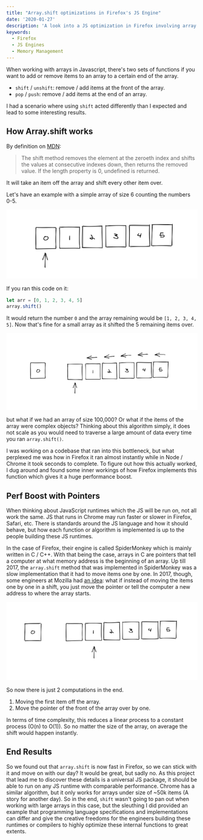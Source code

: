 ```yaml
---
title: "Array.shift optimizations in Firefox's JS Engine"
date: '2020-01-27'
description: 'A look into a JS optimization in Firefox involving array.shift'
keywords:
  - Firefox
  - JS Engines
  - Memory Management
---
```


When working with arrays in Javascript, there's two sets of functions if you want to add or remove items to an array to a certain end of the array.

- `shift` / `unshift`: remove / add items at the front of the array.
- `pop` / `push`: remove / add items at the end of an array.

I had a scenario where using `shift` acted differently than I expected and lead to some interesting results.

## How Array.shift works

By definition on [MDN](https://developer.mozilla.org/en-US/docs/Web/JavaScript/Reference/Global_Objects/Array/shift):

> The shift method removes the element at the zeroeth index and shifts the values at consecutive indexes down, then returns the removed value. If the length property is 0, undefined is returned.

It will take an item off the array and shift every other item over.

Let's have an example with a simple array of size 6 counting the numbers 0-5.

![Illustration of an array](./array.png)

If you ran this code on it:

```js
let arr = [0, 1, 2, 3, 4, 5]
array.shift()
```

It would return the number `0` and the array remaining would be `[1, 2, 3, 4, 5]`. Now that's fine for a small array as it shifted the 5 remaining items over.

![Illustration of a shift where all items have to move over to the left by one each](./shift-slow.png)

but what if we had an array of size 100,000? Or what if the items of the array were complex objects? Thinking about this algorithm simply, it does not scale as you would need to traverse a large amount of data every time you ran `array.shift()`.

I was working on a codebase that ran into this bottleneck, but what perplexed me was how in Firefox it ran almost instantly while in Node / Chrome it took seconds to complete. To figure out how this actually worked, I dug around and found some inner workings of how Firefox implements this function which gives it a huge performance boost.

## Perf Boost with Pointers

When thinking about JavaScript runtimes which the JS will be run on, not all work the same. JS that runs in Chrome may run faster or slower in Firefox, Safari, etc. There is standards around the JS language and how it should behave, but how each function or algorithm is implemented is up to the people building these JS runtimes.

In the case of Firefox, their engine is called SpiderMonkey which is mainly written in C / C++. With that being the case, arrays in C are pointers that tell a computer at what memory address is the beginning of an array. Up till 2017, the `array.shift` method that was implemented in SpiderMonkey was a slow implementation that it had to move items one by one. In 2017, though, some engineers at Mozilla had [an idea](https://jandemooij.nl/blog/2017/12/06/some-spidermonkey-optimizations-in-firefox-quantum/): what if instead of moving the items one by one in a shift, you just move the pointer or tell the computer a new address to where the array starts.

![Illustration of a shift where only the pointer is moved over one to the right](./shift-fast.png)

So now there is just 2 computations in the end.

1. Moving the first item off the array.
1. Move the pointer of the front of the array over by one.

In terms of time complexity, this reduces a linear process to a constant process (O(n) to O(1)). So no matter the size of the array, on average the shift would happen instantly.

## End Results

So we found out that `array.shift` is now fast in Firefox, so we can stick with it and move on with our day? It would be great, but sadly no. As this project that lead me to discover these details is a universal JS package, it should be able to run on any JS runtime with comparable performance. Chrome has a similar algorithm, but it only works for arrays under size of ~50k items (A story for another day). So in the end, `shift` wasn't going to pan out when working with large arrays in this case, but the sleuthing I did provided an example that programming language specifications and implementations can differ and give the creative freedoms for the engineers building these runtimes or compilers to highly optimize these internal functions to great extents.
